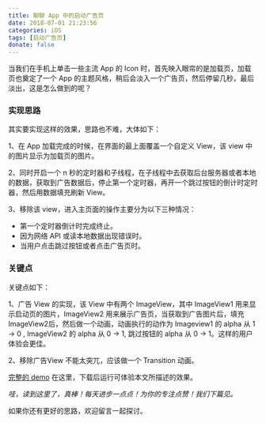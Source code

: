 ```yaml
---
title: 聊聊 App 中的启动广告页
date: 2018-07-01 21:23:56
categories: iOS
tags: [启动广告页]
donate: false
---
```


当我们在手机上单击一些主流 App  的 Icon 时，首先映入眼帘的是加载页，加载页也奠定了一个 App 的主题风格，稍后会淡入一个广告页，然后停留几秒，最后淡出，这是怎么做到的呢？

<!-- more -->


### 实现思路

其实要实现这样的效果，思路也不难，大体如下：

1、在 App 加载完成的时候，在界面的最上面覆盖一个自定义 View，该 view 中的图片显示为加载页的图片。

2、同时开启一个 n 秒的定时器和子线程，在子线程中去获取后台服务器或者本地的数据，获取到广告数据后，停止第一个定时器，再开一个跳过按钮的倒计时定时器，然后用数据填充刷新 View。

3、移除该 view，进入主页面的操作主要分为以下三种情况：

-  第一个定时器倒计时完成终止。
- 因为网络 API 或读本地数据出现错误时。
- 当用户点击跳过按钮或者点击广告页时。

### 关键点

关键点如下：

1、广告 View 的实现，该 View 中有两个 ImageView，其中 ImageView1 用来显示启动页的图片，ImageView2 用来展示广告页，当获取到广告图片后，填充 ImageView2后，然后做一个动画，动画执行的动作为 Imageview1 的 alpha 从 1 -> 0 , ImageView2 的 alpha 从 0 -> 1, 跳过按钮的 alpha 从 0 -> 1。这样的用户体验会更佳。

2、移除广告View 不能太突兀，应该做一个 Transition 动画。

[完整的 demo](https://github.com/muhlenXi-Team/AboutAdvertisementScene) 在这里，下载后运行可体验本文所描述的效果。

*哇，读到这里了，真棒！每天进步一点点！为你的专注点赞！我们下篇见。*

如果你还有更好的思路，欢迎留言一起探讨。